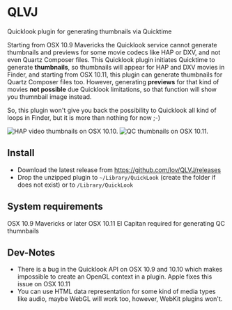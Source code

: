 # QLVJ
Quicklook plugin for generating thumbnails via Quicktime

Starting from OSX 10.9 Mavericks the Quicklook service cannot generate thumbnails and previews for some movie codecs like HAP or DXV, and not even Quartz Composer files.
This Quicklook plugin initiates Quicktime to generate **thumbnails**, so thumbnails will appear for HAP and DXV movies in Finder, and starting from OSX 10.11, this plugin can generate thumbnails for Quartz Composer files too. 
However, generating **previews** for that kind of movies **not possible** due Quicklook limitations, so that function will show you thumnbail image instead.

So, this plugin won't give you back the possibility to Quicklook all kind of loops in Finder, but it is more than nothing for now ;-)

![HAP video thumbnails on OSX 10.10.](http://www.imimot.hu/images/github/hap_ql.jpg)
![QC  thumbnails on OSX 10.11.](http://www.imimot.hu/images/github/qc_ql.jpg)

## Install

* Download the latest release from https://github.com/lov/QLVJ/releases
* Drop the unzipped plugin to `~/Library/QuickLook` (create the folder if does not exist) or to `/Library/QuickLook`

## System requirements

OSX 10.9 Mavericks or later
OSX 10.11 El Capitan required for generating QC thumnbails

## Dev-Notes

* There is a bug in the Quicklook API on OSX 10.9 and 10.10 which makes impossible to create an OpenGL context in a plugin. Apple fixes this issue on OSX 10.11
* You can use HTML data representation for some kind of media types like audio, maybe WebGL will work too, however, WebKit plugins won't.

